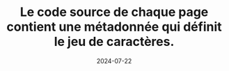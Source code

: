 ---
N: '225'
Rubrique: Structure et code
title: Le code source de chaque page contient une métadonnée qui définit le jeu
  de caractères.
detail: Le code source de chaque Document de Contenu (Content Document) contient  une métadonnée qui définit le jeu de caractères.
abstract: 
categories: [" Structure et code"]
agrege: O4225-E070
opquast: '4 225'
indiceebook: '70'
description: "Règle n° 070"
before: "069"
weight: "070"
after: "071"
actif: '1'
layout: rules
date: 2024-07-22
tags: ["", ""]
objectif: ["", ""]
Meo: [""]
Controle: [""
]
Source: ["Opquast"]
Referentiel: [""]
Steps: ["", ""]
---